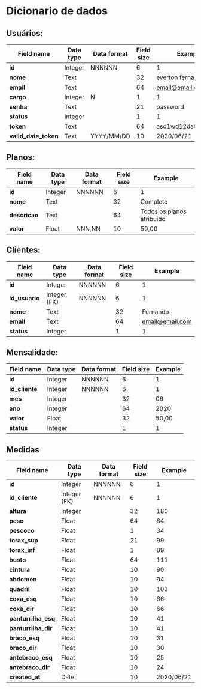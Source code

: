 # Dicionario de dados

## Usuários:
| Field name  | Data type  | Data format  | Field size  | Example  |
|---|---|---|---|---|
| **id**  | Integer  | NNNNNN  | 6  | 1  |
| **nome**  |  Text |   |  32 |  everton fernandes |
| **email**  | Text  |   |  64 | email@email.com  |
| **cargo**  | Integer  | N  | 1  | 1 |
| **senha**  | Text  |   |21|  password |
| **status**  | Integer  |   | 1  | 1 |
| **token**  |  Text |   |  64 | asd1wd12da99ASj983  |
| **valid_date_token**  |  Text | YYYY/MM/DD  | 10  | 2020/06/21  |


## Planos:
| Field name  | Data type  | Data format  | Field size  | Example  |
|---|---|---|---|---|
| **id**  | Integer  | NNNNNN  | 6  |  1 |
| **nome**  |  Text |   | 32  | Completo |
| **descricao**  | Text  |   | 64  | Todos os planos atribuido |
| **valor**  | Float  | NNN,NN  | 10  | 50,00 |

## Clientes:
| Field name  | Data type  | Data format  | Field size  | Example  |
|---|---|---|---|---|
| **id**  | Integer  | NNNNNN  | 6  |  1 |
| **id_usuario**  | Integer (FK) | NNNNNN  | 6  |  1 |
| **nome**  |  Text |   | 32  | Fernando |
| **email**  | Text  |   | 64  | email@email.com |
| **status**  | Integer  |   | 1  | 1 |

## Mensalidade:
| Field name  | Data type  | Data format  | Field size  | Example  |
|---|---|---|---|---|
| **id**  | Integer  | NNNNNN  | 6  |  1 |
  **id_cliente**  | Integer  | NNNNNN  | 6  | 1  |
| **mes**  |  Integer |   | 32  | 06 |
| **ano**  | Integer  |   | 64  | 2020 |
| **valor**  |  Float |   | 32  | 50,00 |
| **status**  | Integer  |   | 1  | 1 |

## Medidas 

| Field name  | Data type  | Data format  | Field size  | Example  |
|---|---|---|---|---|
| **id**  | Integer  | NNNNNN  | 6  | 1  |
  **id_cliente**  | Integer (FK)  | NNNNNN  | 6  | 1  |
| **altura**  |  Integer |   |  32 |  180 |
| **peso**  | Float  |   |  64 | 84  |
| **pescoco**  | Float  |   | 1  | 34 |
| **torax_sup**  | Float  |   |21|  99 |
| **torax_inf**  | Float  |   | 1  | 89 |
| **busto**  |  Float |   |  64 | 111  |
| **cintura**  |  Float |   | 10  | 90  |
| **abdomen**  |  Float |   | 10  | 94  |
| **quadril**  |  Float |   | 10  | 103  |
| **coxa_esq**  |  Float |   | 10  | 66  |
| **coxa_dir**  |  Float |   | 10  | 66  |
| **panturrilha_esq**  |  Float |   | 10  | 41  |
| **panturrilha_dir**  |  Float |   | 10  | 41  |
| **braco_esq**  |  Float |   | 10  | 31  |
| **braco_dir**  |  Float |   | 10  | 30  |
| **antebraco_esq**  |  Float |   | 10  | 25  |
| **antebraco_dir**  |  Float |   | 10  | 24  |
| **created_at**  |  Date |   | 10  | 2020/06/21  |


